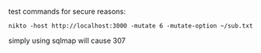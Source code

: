 test commands for secure reasons:  

```shell
nikto -host http://localhost:3000 -mutate 6 -mutate-option ~/sub.txt
```

simply using sqlmap will cause 307  

